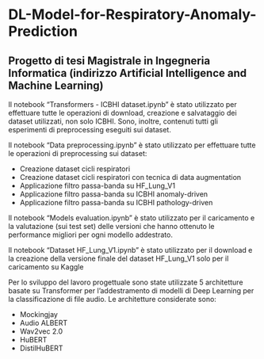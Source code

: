 # DL-Model-for-Respiratory-Anomaly-Prediction
## Progetto di tesi Magistrale in Ingegneria Informatica (indirizzo Artificial Intelligence and Machine Learning)

Il notebook “Transformers - ICBHI dataset.ipynb” è stato utilizzato per effettuare tutte le operazioni di download, creazione e salvataggio dei dataset utilizzati, non solo ICBHI. Sono, inoltre, contenuti tutti gli esperimenti di preprocessing eseguiti sui dataset.

Il notebook “Data preprocessing.ipynb” è stato utilizzato per effettuare tutte le operazioni di preprocessing sui dataset:
- Creazione dataset cicli respiratori
- Creazione dataset cicli respiratori con tecnica di data augmentation
- Applicazione filtro passa-banda su HF_Lung_V1
- Applicazione filtro passa-banda su ICBHI anomaly-driven
- Applicazione filtro passa-banda su ICBHI pathology-driven

Il notebook “Models evaluation.ipynb” è stato utilizzato per il caricamento e la valutazione (sui test set) delle versioni che hanno ottenuto le performance migliori per ogni modello addestrato.

Il notebook “Dataset HF_Lung_V1.ipynb” è stato utilizzato per il download e la creazione della versione finale del dataset HF_Lung_V1 solo per il caricamento su Kaggle

Per lo sviluppo del lavoro progettuale sono state utilizzate 5 architetture basate su
Transformer per l’addestramento di modelli di Deep Learning per la classificazione di file audio. 
Le architetture considerate sono:
- Mockingjay
- Audio ALBERT
- Wav2vec 2.0
- HuBERT
- DistilHuBERT